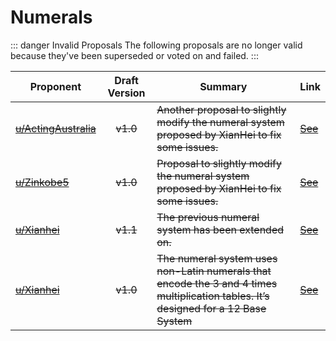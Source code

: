 # Numerals

::: danger Invalid Proposals
The following proposals are no longer valid because they've been superseded or
voted on and failed.
:::

| Proponent                                                         | Draft Version | Summary                                                                                                                                | Link                                                                                                                        |
| ----------------------------------------------------------------- | :-----------: | -------------------------------------------------------------------------------------------------------------------------------------- | --------------------------------------------------------------------------------------------------------------------------- |
| ~~[u/ActingAustralia](https://www.reddit.com/u/ActingAustralia)~~ |   ~~v1.0~~    | ~~Another proposal to slightly modify the numeral system proposed by XianHei to fix some issues.~~                                     | ~~[See](https://www.reddit.com/r/EncapsulatedLanguage/comments/htu6c5/another_take_on_the_numeral_system/)~~                |
| ~~[u/Zinkobe5](https://www.reddit.com/u/Zinkobe5)~~               |   ~~v1.0~~    | ~~Proposal to slightly modify the numeral system proposed by XianHei to fix some issues.~~                                             | ~~[See](https://www.reddit.com/r/EncapsulatedLanguage/comments/htdxrq/proposed_edition_for_numbers_option_c/)~~             |
| ~~[u/Xianhei](https://www.reddit.com/u/Xianhei)~~                 |   ~~v1.1~~    | ~~The previous numeral system has been extended on.~~                                                                                  | ~~[See](https://www.reddit.com/r/EncapsulatedLanguage/comments/hs30jj/advanced_form_of_numeral_system_part_v_arithmetic/)~~ |
| ~~[u/Xianhei](https://www.reddit.com/u/Xianhei)~~                 |   ~~v1.0~~    | ~~The numeral system uses non-Latin numerals that encode the 3 and 4 times multiplication tables. It’s designed for a 12 Base System~~ | ~~[See](https://www.reddit.com/r/EncapsulatedLanguage/comments/hfvung/when_encapsulation_is_going_too_far_part_ii/)~~       |

